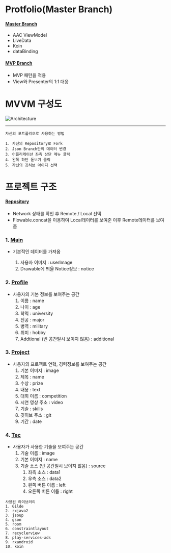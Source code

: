 # Protfolio(Master Branch)

   #### [Master Branch](https://github.com/zojae031/Portfolio/tree/master)
   - AAC ViewModel
   - LiveData
   - Koin
   - dataBinding
 
   
   #### [MVP Branch](https://github.com/zojae031/Portfolio/tree/mvp)
   - MVP 패턴을 적용
   - View와 Presenter의 1:1 대응
   
   # MVVM 구성도

   ![Architecture](https://user-images.githubusercontent.com/31091115/67158166-ac59da80-f36f-11e9-94c5-5e892f4b44ca.png)

   <hr>  

   ```
   자신의 포트폴리오로 사용하는 방법
   
   1. 자신의 Repository로 Fork
   2. Json Branch안의 데이터 변경
   3. 어플리케이션 좌측 상단 메뉴 클릭
   4. 왼쪽 하단 돋보기 클릭
   5. 자신의 깃허브 아이디 선택
   ```

   # 프로젝트 구조

   #### [Repository](https://github.com/zojae031/Portfolio/tree/master/app/src/main/java/zojae031/portfolio/data)

   - Network 상태를 확인 후 Remote / Local 선택
   - Flowable.concat을 이용하여 Local데이터를 보여준 이후 Remote데이터를 보여줌
   

### 1. [Main](https://github.com/zojae031/Portfolio/tree/master/app/src/main/java/zojae031/portfolio/main)

 - 기본적인 데이터를 가져옴
 
   1. 사용자 이미지 : userImage
   2. Drawable에 띄울 Notice정보 : notice

### 2. [Profile](https://github.com/zojae031/Portfolio/tree/master/app/src/main/java/zojae031/portfolio/profile)

- 사용자의 기본 정보를 보여주는 공간
  1. 이름 : name
  2. 나이 : age
  3. 학력 : university
  4. 전공 : major
  5. 병역 : military
  6. 취미 : hobby
  7. Addtional (빈 공간일시 보이지 않음) : additional

### 3. [Project](https://github.com/zojae031/Portfolio/tree/master/app/src/main/java/zojae031/portfolio/project)  

- 사용자의 프로젝트 연혁, 경력정보를 보여주는 공간
  1. 기본 이미지 : image
  2. 제목 : name
  3. 수상 : prize
  4. 내용 : text
  5. 대회 이름 : competition
  6. 시연 영상 주소 : video
  7. 기술 : skills
  8. 깃허브 주소 : git
  9. 기간 : date

### 4. [Tec](https://github.com/zojae031/Portfolio/tree/master/app/src/main/java/zojae031/portfolio/tec)

- 사용자가 사용한 기술을 보여주는 공간
  1. 기술 이름 : image
  2. 기본 이미지 : name
  3. 기술 소스 (빈 공간일시 보이지 않음) : source
     1. 좌측 소스 : data1
     2. 우측 소스 : data2
     3. 왼쪽 버튼 이름 : left
     4. 오른쪽 버튼 이름 : right

```
사용된 라이브러리
1. Gilde
2. rxjava2
3. jsoup
4. gson
5. room
6. constraintlayout
7. recyclerview
8. play-services-ads
9. rxandroid
10. koin

```
